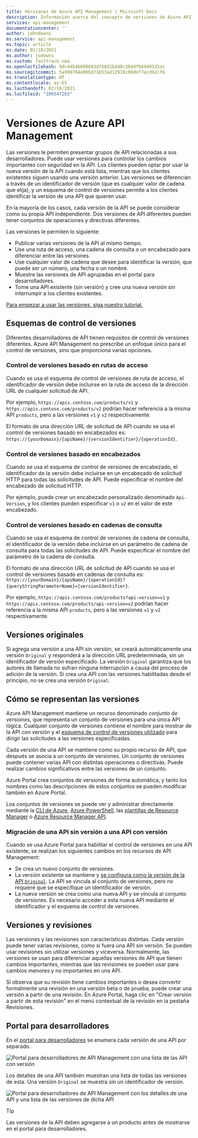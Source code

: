 ```yaml
---
title: Versiones de Azure API Management | Microsoft Docs
description: Información acerca del concepto de versiones de Azure API Management.
services: api-management
documentationcenter: ''
author: johndowns
ms.service: api-management
ms.topic: article
ms.date: 02/10/2021
ms.author: jodowns
ms.custom: fasttrack-new
ms.openlocfilehash: 9dc44b4b898603df88d1bdd8c36ddfb6449335ac
ms.sourcegitcommit: 5a999764e98bd71653ad12918c09def7ecd92cf6
ms.translationtype: HT
ms.contentlocale: es-ES
ms.lasthandoff: 02/16/2021
ms.locfileid: "100547203"
---
```

# <a name="versions-in-azure-api-management"></a>Versiones de Azure API Management

Las versiones le permiten presentar grupos de API relacionadas a sus desarrolladores. Puede usar versiones para controlar los cambios importantes con seguridad en la API. Los clientes pueden optar por usar la nueva versión de la API cuando está lista, mientras que los clientes existentes siguen usando una versión anterior. Las versiones se diferencian a través de un identificador de versión (que es cualquier valor de cadena que elija), y un esquema de control de versiones permite a los clientes identificar la versión de una API que quieren usar.

En la mayoría de los casos, cada versión de la API se puede considerar como su propia API independiente. Dos versiones de API diferentes pueden tener conjuntos de operaciones y directivas diferentes.

Las versiones le permiten lo siguiente:

- Publicar varias versiones de la API al mismo tiempo.
- Use una ruta de acceso, una cadena de consulta o un encabezado para diferenciar entre las versiones.
- Use cualquier valor de cadena que desee para identificar la versión, que puede ser un número, una fecha o un nombre.
- Muestre las versiones de API agrupadas en el portal para desarrolladores.
- Tome una API existente (sin versión) y cree una nueva versión sin interrumpir a los clientes existentes.

[Para empezar a usar las versiones, siga nuestro tutorial.](./api-management-get-started-publish-versions.md)

## <a name="versioning-schemes"></a>Esquemas de control de versiones

Diferentes desarrolladores de API tienen requisitos de control de versiones diferentes. Azure API Management no prescribe un enfoque único para el control de versiones, sino que proporciona varias opciones.

### <a name="path-based-versioning"></a>Control de versiones basado en rutas de acceso

Cuando se usa el esquema de control de versiones de ruta de acceso, el identificador de versión debe incluirse en la ruta de acceso de la dirección URL de cualquier solicitud de API.

Por ejemplo, `https://apis.contoso.com/products/v1` y `https://apis.contoso.com/products/v2` podrían hacer referencia a la misma API `products`, pero a las versiones `v1` y `v2` respectivamente.

El formato de una dirección URL de solicitud de API cuando se usa el control de versiones basado en encabezados es: `https://{yourDomain}/{apiName}/{versionIdentifier}/{operationId}`.

### <a name="header-based-versioning"></a>Control de versiones basado en encabezados

Cuando se usa el esquema de control de versiones de encabezado, el identificador de la versión debe incluirse en un encabezado de solicitud HTTP para todas las solicitudes de API. Puede especificar el nombre del encabezado de solicitud HTTP.

Por ejemplo, puede crear un encabezado personalizado denominado `Api-Version`, y los clientes pueden especificar `v1` o `v2` en el valor de este encabezado.

### <a name="query-string-based-versioning"></a>Control de versiones basado en cadenas de consulta

Cuando se usa el esquema de control de versiones de cadena de consulta, el identificador de la versión debe incluirse en un parámetro de cadena de consulta para todas las solicitudes de API. Puede especificar el nombre del parámetro de la cadena de consulta.

El formato de una dirección URL de solicitud de API cuando se usa el control de versiones basado en cadenas de consulta es: `https://{yourDomain}/{apiName}/{operationId}?{queryStringParameterName}={versionIdentifier}`.

Por ejemplo, `https://apis.contoso.com/products?api-version=v1` y `https://apis.contoso.com/products/api-version=v2` podrían hacer referencia a la misma API `products`, pero a las versiones `v1` y `v2` respectivamente.

## <a name="original-versions"></a>Versiones originales

Si agrega una versión a una API sin versión, se creará automáticamente una versión `Original` y responderá a la dirección URL predeterminada, sin un identificador de versión especificado. La versión `Original` garantiza que los autores de llamada no sufran ninguna interrupción a causa del proceso de adición de la versión. Si crea una API con las versiones habilitadas desde el principio, no se crea una versión `Original`.

## <a name="how-versions-are-represented"></a>Cómo se representan las versiones

Azure API Management mantiene un recurso denominado *conjunto de versiones*, que representa un conjunto de versiones para una única API lógica. Cualquier conjunto de versiones contiene el nombre para mostrar de la API con versión y el [esquema de control de versiones utilizado](#versioning-schemes) para dirigir las solicitudes a las versiones especificadas.

Cada versión de una API se mantiene como su propio recurso de API, que después se asocia a un conjunto de versiones. Un conjunto de versiones puede contener varias API con distintas operaciones o directivas. Puede realizar cambios significativos entre las versiones de un conjunto.

Azure Portal crea conjuntos de versiones de forma automática, y tanto los nombres como las descripciones de estos conjuntos se pueden modificar también en Azure Portal.

Los conjuntos de versiones se puede ver y administrar directamente mediante la [CLI de Azure](/cli/azure/apim/api/versionset), [Azure PowerShell](/powershell/module/az.apimanagement/#api-management), las [plantillas de Resource Manager](/azure/templates/microsoft.apimanagement/service/apiversionsets) o [Azure Resource Manager API](/rest/api/apimanagement/2020-06-01-preview/apiversionset).

### <a name="migrating-a-non-versioned-api-to-a-versioned-api"></a>Migración de una API sin versión a una API con versión

Cuando se usa Azure Portal para habilitar el control de versiones en una API existente, se realizan los siguientes cambios en los recursos de API Management:

 * Se crea un nuevo conjunto de versiones.
 * La versión existente se mantiene y [se configura como la versión de la API `Original`](#original-versions). La API se vincula al conjunto de versiones, pero no requiere que se especifique un identificador de versión.
 * La nueva versión se crea como una nueva API y se vincula al conjunto de versiones. Es necesario acceder a esta nueva API mediante el identificador y el esquema de control de versiones.

## <a name="versions-and-revisions"></a>Versiones y revisiones

Las versiones y las revisiones son características distintas. Cada versión puede tener varias revisiones, como si fuera una API sin versión. Se pueden usar revisiones sin utilizar versiones y viceversa. Normalmente, las versiones se usan para diferenciar aquellas versiones de API que tienen cambios importantes, mientras que las revisiones se pueden usar para cambios menores y no importantes en una API.

Si observa que su revisión tiene cambios importantes o desea convertir formalmente una revisión en una versión beta o de prueba, puede crear una versión a partir de una revisión. En Azure Portal, haga clic en "Crear versión a partir de esta revisión" en el menú contextual de la revisión en la pestaña Revisiones.

## <a name="developer-portal"></a>Portal para desarrolladores

En el [portal para desarrolladores](./api-management-howto-developer-portal.md) se enumera cada versión de una API por separado.

![Portal para desarrolladores de API Management con una lista de las API con versión](media/api-management-versions/portal-list.png)

Los detalles de una API también muestran una lista de todas las versiones de esta. Una versión `Original` se muestra sin un identificador de versión.

![Portal para desarrolladores de API Management con los detalles de una API y una lista de las versiones de dicha API](media/api-management-versions/portal-details.png)

> [!TIP]
> Las versiones de la API deben agregarse a un producto antes de mostrarse en el portal para desarrolladores.

